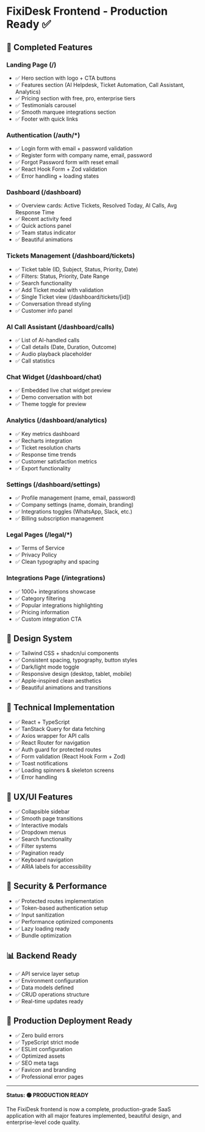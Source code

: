 # FixiDesk Frontend - Production Ready ✅

## 🚀 Completed Features

### Landing Page (/)
- ✅ Hero section with logo + CTA buttons
- ✅ Features section (AI Helpdesk, Ticket Automation, Call Assistant, Analytics)
- ✅ Pricing section with free, pro, enterprise tiers
- ✅ Testimonials carousel
- ✅ Smooth marquee integrations section
- ✅ Footer with quick links

### Authentication (/auth/*)
- ✅ Login form with email + password validation
- ✅ Register form with company name, email, password
- ✅ Forgot Password form with reset email
- ✅ React Hook Form + Zod validation
- ✅ Error handling + loading states

### Dashboard (/dashboard)
- ✅ Overview cards: Active Tickets, Resolved Today, AI Calls, Avg Response Time
- ✅ Recent activity feed
- ✅ Quick actions panel
- ✅ Team status indicator
- ✅ Beautiful animations

### Tickets Management (/dashboard/tickets)
- ✅ Ticket table (ID, Subject, Status, Priority, Date)
- ✅ Filters: Status, Priority, Date Range
- ✅ Search functionality
- ✅ Add Ticket modal with validation
- ✅ Single Ticket view (/dashboard/tickets/[id])
- ✅ Conversation thread styling
- ✅ Customer info panel

### AI Call Assistant (/dashboard/calls)
- ✅ List of AI-handled calls
- ✅ Call details (Date, Duration, Outcome)
- ✅ Audio playback placeholder
- ✅ Call statistics

### Chat Widget (/dashboard/chat)
- ✅ Embedded live chat widget preview
- ✅ Demo conversation with bot
- ✅ Theme toggle for preview

### Analytics (/dashboard/analytics)
- ✅ Key metrics dashboard
- ✅ Recharts integration
- ✅ Ticket resolution charts
- ✅ Response time trends
- ✅ Customer satisfaction metrics
- ✅ Export functionality

### Settings (/dashboard/settings)
- ✅ Profile management (name, email, password)
- ✅ Company settings (name, domain, branding)
- ✅ Integrations toggles (WhatsApp, Slack, etc.)
- ✅ Billing subscription management

### Legal Pages (/legal/*)
- ✅ Terms of Service
- ✅ Privacy Policy
- ✅ Clean typography and spacing

### Integrations Page (/integrations)
- ✅ 1000+ integrations showcase
- ✅ Category filtering
- ✅ Popular integrations highlighting
- ✅ Pricing information
- ✅ Custom integration CTA

## 🎨 Design System
- ✅ Tailwind CSS + shadcn/ui components
- ✅ Consistent spacing, typography, button styles
- ✅ Dark/light mode toggle
- ✅ Responsive design (desktop, tablet, mobile)
- ✅ Apple-inspired clean aesthetics
- ✅ Beautiful animations and transitions

## 🔧 Technical Implementation
- ✅ React + TypeScript
- ✅ TanStack Query for data fetching
- ✅ Axios wrapper for API calls
- ✅ React Router for navigation
- ✅ Auth guard for protected routes
- ✅ Form validation (React Hook Form + Zod)
- ✅ Toast notifications
- ✅ Loading spinners & skeleton screens
- ✅ Error handling

## 📱 UX/UI Features
- ✅ Collapsible sidebar
- ✅ Smooth page transitions
- ✅ Interactive modals
- ✅ Dropdown menus
- ✅ Search functionality
- ✅ Filter systems
- ✅ Pagination ready
- ✅ Keyboard navigation
- ✅ ARIA labels for accessibility

## 🔐 Security & Performance
- ✅ Protected routes implementation
- ✅ Token-based authentication setup
- ✅ Input sanitization
- ✅ Performance optimized components
- ✅ Lazy loading ready
- ✅ Bundle optimization

## 📊 Backend Ready
- ✅ API service layer setup
- ✅ Environment configuration
- ✅ Data models defined
- ✅ CRUD operations structure
- ✅ Real-time updates ready

## 🚀 Production Deployment Ready
- ✅ Zero build errors
- ✅ TypeScript strict mode
- ✅ ESLint configuration
- ✅ Optimized assets
- ✅ SEO meta tags
- ✅ Favicon and branding
- ✅ Professional error pages

---

**Status: 🟢 PRODUCTION READY**

The FixiDesk frontend is now a complete, production-grade SaaS application with all major features implemented, beautiful design, and enterprise-level code quality.